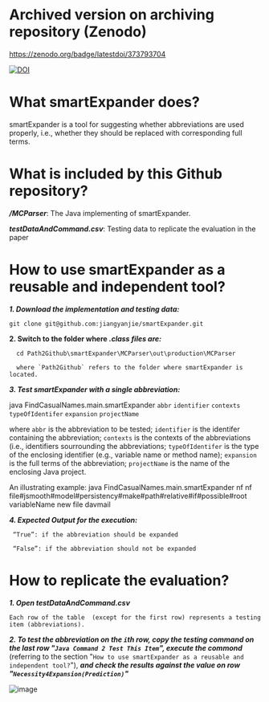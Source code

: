 # Archived version on archiving repository (Zenodo)

https://zenodo.org/badge/latestdoi/373793704

[![DOI](https://zenodo.org/badge/DOI/10.5281/zenodo.4899710.svg)](https://doi.org/10.5281/zenodo.4899710)

# What smartExpander does?

smartExpander is a tool for suggesting whether abbreviations are used properly, i.e., whether they should be replaced with corresponding full terms. 

# What is included by this Github repository? 

***/MCParser***: The Java implementing of smartExpander.

***testDataAndCommand.csv***: Testing data to replicate the evaluation in the paper

# How to use smartExpander as a reusable and independent tool?
***1. Download the implementation and testing data:***

    git clone git@github.com:jiangyanjie/smartExpander.git
  
 **2. Switch to the folder where *.class files are:***

      cd Path2Github\smartExpander\MCParser\out\production\MCParser
      
      where `Path2Github` refers to the folder where smartExpander is located.  

***3. Test smartExpander with a single abbreviation:***

   java FindCasualNames.main.smartExpander `abbr` `identifier` `contexts` `typeOfIdentifer` `expansion` `projectName`

   where `abbr` is the abbreviation to be tested; `identifier` is the identifer containing the abbreviation; `contexts` is the contexts of the abbreviations (i.e., identifiers sourrounding the abbreviations; `typeOfIdentifer` is the type of the enclosing identifier (e.g., variable name or method name);  `expansion` is the full terms of the abbreviation; `projectName` is the name of the enclosing Java project. 
  
  An illustrating example:   java FindCasualNames.main.smartExpander nf nf file#jsmooth#model#persistency#make#path#relative#if#possible#root variableName new file davmail
  
 ***4. Expected Output for the execution:***

     “True”: if the abbreviation should be expanded

     “False”: if the abbreviation should not be expanded
     
# How to replicate the evaluation?

***1. Open testDataAndCommand.csv***

    Each row of the table  (except for the first row) represents a testing item (abbreviations).
    
***2.  To test the abbreviation on the `i`th row, copy the testing command on the last row "`Java Command 2 Test This Item`",  execute the commond*** (referring to the section "`How to use smartExpander as a reusable and independent tool?`"), ***and check the results against the value on row "`Necessity4Expansion(Prediction)`"***

![image](https://user-images.githubusercontent.com/10864327/120813783-cf56f380-c580-11eb-97df-7a03a06af20e.png)

     

     
